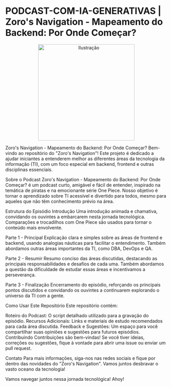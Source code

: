 # PODCAST-COM-IA-GENERATIVAS | Zoro's Navigation - Mapeamento do Backend: Por Onde Começar?
<div align="center">
  <img src="https://www.google.com/url?sa=i&url=https%3A%2F%2Fm.youtube.com%2Fwatch%3Fv%3DepUI5QjBLwY&psig=AOvVaw2Et3mKX2Mt9a-aVS8rwb5x&ust=1717100877738000&source=images&cd=vfe&opi=89978449&ved=0CBIQjRxqFwoTCNDgt7LZs4YDFQAAAAAdAAAAABAE" alt="Ilustração" width="300">
</div>


Zoro's Navigation - Mapeamento do Backend: Por Onde Começar?
Bem-vindo ao repositório do "Zoro's Navigation"! Este projeto é dedicado a ajudar iniciantes a entenderem melhor as diferentes áreas da tecnologia da informação (TI), com um foco especial em backend, frontend e outras disciplinas essenciais.

Sobre o Podcast
Zoro's Navigation - Mapeamento do Backend: Por Onde Começar? é um podcast curto, amigável e fácil de entender, inspirado na temática de piratas e na emocionante série One Piece. Nosso objetivo é tornar o aprendizado sobre TI acessível e divertido para todos, mesmo para aqueles que não têm conhecimento prévio na área.

Estrutura do Episódio
Introdução
Uma introdução animada e chamativa, convidando os ouvintes a embarcarem nesta jornada tecnológica. Comparações e trocadilhos com One Piece são usados para tornar o conteúdo mais envolvente.

Parte 1 - Principal
Explicação clara e simples sobre as áreas de frontend e backend, usando analogias náuticas para facilitar o entendimento. Também abordamos outras áreas importantes da TI, como DBA, DevOps e QA.

Parte 2 - Resumir
Resumo conciso das áreas discutidas, destacando as principais responsabilidades e desafios de cada uma. Também abordamos a questão da dificuldade de estudar essas áreas e incentivamos a perseverança.

Parte 3 - Finalização
Encerramento do episódio, reforçando os principais pontos discutidos e convidando os ouvintes a continuarem explorando o universo da TI com a gente.

Como Usar Este Repositório
Este repositório contém:

Roteiro do Podcast: O script detalhado utilizado para a gravação do episódio.
Recursos Adicionais: Links e materiais de estudo recomendados para cada área discutida.
Feedback e Sugestões: Um espaço para você compartilhar suas opiniões e sugestões para futuros episódios.
Contribuindo
Contribuições são bem-vindas! Se você tiver ideias, correções ou sugestões, fique à vontade para abrir uma issue ou enviar um pull request.

Contato
Para mais informações, siga-nos nas redes sociais e fique por dentro das novidades do "Zoro's Navigation". Vamos juntos desbravar o vasto oceano da tecnologia!

Vamos navegar juntos nessa jornada tecnológica! Ahoy!
